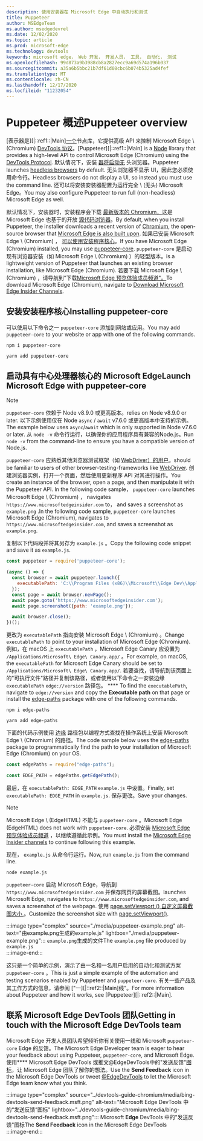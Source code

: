 ```yaml
---
description: 使用安装器在 Microsoft Edge 中自动执行和测试
title: Puppeteer
author: MSEdgeTeam
ms.author: msedgedevrel
ms.date: 12/02/2020
ms.topic: article
ms.prod: microsoft-edge
ms.technology: devtools
keywords: microsoft edge， Web 开发， 开发人员， 工具， 自动化， 测试
ms.openlocfilehash: 99d873a9b3988cb8a2827ecc9a69d574a196b037
ms.sourcegitcommit: a35a6b5bbc21b7df61d08cbc6b074b5325ad4fef
ms.translationtype: MT
ms.contentlocale: zh-CN
ms.lasthandoff: 12/17/2020
ms.locfileid: "11232054"
---
```

# <span data-ttu-id="fefee-104">Puppeteer 概述</span><span class="sxs-lookup"><span data-stu-id="fefee-104">Puppeteer overview</span></span>  

<span data-ttu-id="fefee-105">[表示器是][|::ref1::|Main][一个][NodejsMain]节点库，它提供高级 API 来控制 Microsoft Edge \ (Chromium\) [DevTools 协议][GithubChromedevtoolsProtocol]。</span><span class="sxs-lookup"><span data-stu-id="fefee-105">[Puppeteer][|::ref1::|Main] is a [Node][NodejsMain] library that provides a high-level API to control Microsoft Edge \(Chromium\) using the [DevTools Protocol][GithubChromedevtoolsProtocol].</span></span>  <span data-ttu-id="fefee-106">默认情况下，安装 [器将启动无][WikiHeadlessBrowser] 头浏览器。</span><span class="sxs-lookup"><span data-stu-id="fefee-106">Puppeteer launches [headless browsers][WikiHeadlessBrowser] by default.</span></span>  <span data-ttu-id="fefee-107">无头浏览器不显示 UI，因此您必须使用命令行。</span><span class="sxs-lookup"><span data-stu-id="fefee-107">Headless browsers do not display a UI, so instead you must use the command line.</span></span>  <span data-ttu-id="fefee-108">还可以将安装安装器配置为运行完全 \ (无头\) Microsoft Edge。</span><span class="sxs-lookup"><span data-stu-id="fefee-108">You may also configure Puppeteer to run full \(non-headless\) Microsoft Edge as well.</span></span>  

<span data-ttu-id="fefee-109">默认情况下，安装器时，安装程序会下载 [最新版本的 Chromium，][ChromiumHome]这是 Microsoft Edge 也基于的开放 [源代码浏览器][MicrosoftBlogsWindowsExperience20181206]。</span><span class="sxs-lookup"><span data-stu-id="fefee-109">By default, when you install Puppeteer, the installer downloads a recent version of [Chromium][ChromiumHome], the open-source browser that [Microsoft Edge is also built upon][MicrosoftBlogsWindowsExperience20181206].</span></span>  <span data-ttu-id="fefee-110">如果已安装 Microsoft Edge \ (Chromium\) ， [可以使用安装程序核心][PuppeteerApivscore]。</span><span class="sxs-lookup"><span data-stu-id="fefee-110">If you have Microsoft Edge \(Chromium\) installed, you may use [puppeteer-core][PuppeteerApivscore].</span></span>  `puppeteer-core` <span data-ttu-id="fefee-111">是启动现有浏览器安装（如 Microsoft Edge \ (Chromium\) ）的轻型版本。</span><span class="sxs-lookup"><span data-stu-id="fefee-111">is a lightweight version of Puppeteer that launches an existing browser installation, like Microsoft Edge \(Chromium\).</span></span>  <span data-ttu-id="fefee-112">若要下载 Microsoft Edge \ (Chromium\) ，请导航到"下载[Microsoft Edge 预览体验成员频道"。][MicrosoftedgeinsiderDownload]</span><span class="sxs-lookup"><span data-stu-id="fefee-112">To download Microsoft Edge \(Chromium\), navigate to [Download Microsoft Edge Insider Channels][MicrosoftedgeinsiderDownload].</span></span>  

## <span data-ttu-id="fefee-113">安装安装程序核心</span><span class="sxs-lookup"><span data-stu-id="fefee-113">Installing puppeteer-core</span></span>  

<span data-ttu-id="fefee-114">可以使用以下命令之一 `puppeteer-core` 添加到网站或应用。</span><span class="sxs-lookup"><span data-stu-id="fefee-114">You may add `puppeteer-core` to your website or app with one of the following commands.</span></span>  

```shell
npm i puppeteer-core
```  

```shell
yarn add puppeteer-core
```  

## <span data-ttu-id="fefee-115">启动具有中心处理器核心的 Microsoft Edge</span><span class="sxs-lookup"><span data-stu-id="fefee-115">Launch Microsoft Edge with puppeteer-core</span></span>  

> [!NOTE]
> `puppeteer-core` <span data-ttu-id="fefee-116">依赖于 Node v8.9.0 或更高版本。</span><span class="sxs-lookup"><span data-stu-id="fefee-116">relies on Node v8.9.0 or later.</span></span>  <span data-ttu-id="fefee-117">以下示例使用仅在 Node `async` / `await` v7.6.0 或更高版本中支持的示例。</span><span class="sxs-lookup"><span data-stu-id="fefee-117">The example below uses `async`/`await` which is only supported in Node v7.6.0 or later.</span></span>  <span data-ttu-id="fefee-118">从 `node -v` 命令行运行，以确保你的应用程序具有兼容的Node.js。</span><span class="sxs-lookup"><span data-stu-id="fefee-118">Run `node -v` from the command-line to ensure you have a compatible version of Node.js.</span></span>  

`puppeteer-core` <span data-ttu-id="fefee-119">应熟悉其他浏览器测试框架（如 [WebDriver）的用户][WebdriverChromiumMain]。</span><span class="sxs-lookup"><span data-stu-id="fefee-119">should be familiar to users of other browser-testing-frameworks like [WebDriver][WebdriverChromiumMain].</span></span>  <span data-ttu-id="fefee-120">创建浏览器实例，打开一个页面，然后使用更新程序 API 对其进行操作。</span><span class="sxs-lookup"><span data-stu-id="fefee-120">You create an instance of the browser, open a page, and then manipulate it with the Puppeteer API.</span></span>  <span data-ttu-id="fefee-121">In the following code sample， `puppeteer-core` launches Microsoft Edge \ (Chromium\) ， navigates `https://www.microsoftedgeinsider.com` to， and saves a screenshot as `example.png` .</span><span class="sxs-lookup"><span data-stu-id="fefee-121">In the following code sample, `puppeteer-core` launches Microsoft Edge \(Chromium\), navigates to `https://www.microsoftedgeinsider.com`, and saves a screenshot as `example.png`.</span></span>  

<span data-ttu-id="fefee-122">复制以下代码段并将其另存为 `example.js` 。</span><span class="sxs-lookup"><span data-stu-id="fefee-122">Copy the following code snippet and save it as `example.js`.</span></span>  

```javascript
const puppeteer = require('puppeteer-core');

(async () => {
  const browser = await puppeteer.launch({
    executablePath: 'C:\\Program Files (x86)\\Microsoft\\Edge Dev\\Application\\msedge.exe'
  });
  const page = await browser.newPage();
  await page.goto('https://www.microsoftedgeinsider.com');
  await page.screenshot({path: 'example.png'});

  await browser.close();
})();
```  

<span data-ttu-id="fefee-123">更改为 `executablePath` 指向安装 Microsoft Edge \ (Chromium\) 。</span><span class="sxs-lookup"><span data-stu-id="fefee-123">Change `executablePath` to point to your installation of Microsoft Edge \(Chromium\).</span></span>  <span data-ttu-id="fefee-124">例如，在 macOS 上 `executablePath` ，Microsoft Edge Canary 应设置为 `/Applications/Microsoft\ Edge\ Canary.app/` 。</span><span class="sxs-lookup"><span data-stu-id="fefee-124">For example, on macOS, the `executablePath` for Microsoft Edge Canary should be set to `/Applications/Microsoft\ Edge\ Canary.app/`.</span></span>  <span data-ttu-id="fefee-125">若要查找，请导航到该页面上的"可执行文件"路径并复制该路径，或者使用以下命令之一安装边缘 `executablePath` `edge://version` 路径包。 \*\*\*\* [][npmEdgePaths]</span><span class="sxs-lookup"><span data-stu-id="fefee-125">To find the `executablePath`, navigate to `edge://version` and copy the **Executable path** on that page or install the [edge-paths][npmEdgePaths] package with one of the following commands.</span></span>  

```shell
npm i edge-paths
```  

```shell
yarn add edge-paths
```  
 
<span data-ttu-id="fefee-126">下面的代码示例使用 [边缘][npmEdgePaths] 路径包以编程方式查找在操作系统上安装 Microsoft Edge \ (Chromium\) 的路径。</span><span class="sxs-lookup"><span data-stu-id="fefee-126">The code sample below uses the [edge-paths][npmEdgePaths] package to programmatically find the path to your installation of Microsoft Edge \(Chromium\) on your OS.</span></span>

```javascript
const edgePaths = require("edge-paths");

const EDGE_PATH = edgePaths.getEdgePath();
```

<span data-ttu-id="fefee-127">最后，在 `executablePath: EDGE_PATH` `example.js` 中设置。</span><span class="sxs-lookup"><span data-stu-id="fefee-127">Finally, set `executablePath: EDGE_PATH` in `example.js`.</span></span>  <span data-ttu-id="fefee-128">保存更改。</span><span class="sxs-lookup"><span data-stu-id="fefee-128">Save your changes.</span></span>  

> [!NOTE]
> <span data-ttu-id="fefee-129">Microsoft Edge \ (EdgeHTML\) 不能与 `puppeteer-core` 。</span><span class="sxs-lookup"><span data-stu-id="fefee-129">Microsoft Edge \(EdgeHTML\) does not work with `puppeteer-core`.</span></span>  <span data-ttu-id="fefee-130">必须安装 [Microsoft Edge 预览体验成员频道][MicrosoftedgeinsiderDownload] ，以继续遵循此示例。</span><span class="sxs-lookup"><span data-stu-id="fefee-130">You must install the [Microsoft Edge Insider channels][MicrosoftedgeinsiderDownload] to continue following this example.</span></span>  

<span data-ttu-id="fefee-131">现在， `example.js` 从命令行运行。</span><span class="sxs-lookup"><span data-stu-id="fefee-131">Now, run `example.js` from the command line.</span></span>  

```shell
node example.js
```  

`puppeteer-core` <span data-ttu-id="fefee-132">启动 Microsoft Edge，导航到 `https://www.microsoftedgeinsider.com` 并保存网页的屏幕截图。</span><span class="sxs-lookup"><span data-stu-id="fefee-132">launches Microsoft Edge, navigates to `https://www.microsoftedgeinsider.com`, and saves a screenshot of the webpage.</span></span>  <span data-ttu-id="fefee-133">使用 [page.setViewport () 自定义屏幕截图大小 ][PuppeteerApipagesetviewport]。</span><span class="sxs-lookup"><span data-stu-id="fefee-133">Customize the screenshot size with [page.setViewport()][PuppeteerApipagesetviewport].</span></span>  

:::image type="complex" source="./media/puppeteer-example.png" alt-text="由example.png生成的example.js" lightbox="./media/puppeteer-example.png":::
   <span data-ttu-id="fefee-135">`example.png`生成的文件</span><span class="sxs-lookup"><span data-stu-id="fefee-135">The `example.png` file produced by</span></span> `example.js`  
:::image-end:::  

<span data-ttu-id="fefee-136">这只是一个简单的示例，演示了由一名和一名用户启用的自动化和测试方案 `puppeteer-core` 。</span><span class="sxs-lookup"><span data-stu-id="fefee-136">This is just a simple example of the automation and testing scenarios enabled by Puppeteer and `puppeteer-core`.</span></span>  <span data-ttu-id="fefee-137">有关一些产品及其工作方式的信息，请参阅 ["一][|::ref2::|Main]线"。</span><span class="sxs-lookup"><span data-stu-id="fefee-137">For more information about Puppeteer and how it works, see [Puppeteer][|::ref2::|Main].</span></span>  

## <span data-ttu-id="fefee-138">联系 Microsoft Edge DevTools 团队</span><span class="sxs-lookup"><span data-stu-id="fefee-138">Getting in touch with the Microsoft Edge DevTools team</span></span>  

<span data-ttu-id="fefee-139">Microsoft Edge 开发人员团队希望倾听你有关使用一线和 Microsoft `puppeteer-core` Edge 的反馈。</span><span class="sxs-lookup"><span data-stu-id="fefee-139">The Microsoft Edge Developer team is eager to hear your feedback about using Puppeteer, `puppeteer-core`, and Microsoft Edge.</span></span>  <span data-ttu-id="fefee-140">使用\*\*\*\* Microsoft Edge DevTools 或推文@EdgeDevTools中的"发送反馈"[图标][TwitterIntentTweetEdgedevtools]，让 Microsoft Edge 团队了解你的想法。</span><span class="sxs-lookup"><span data-stu-id="fefee-140">Use the **Send Feedback** icon in the Microsoft Edge DevTools or tweet [@EdgeDevTools][TwitterIntentTweetEdgedevtools] to let the Microsoft Edge team know what you think.</span></span>  

:::image type="complex" source="../devtools-guide-chromium/media/bing-devtools-send-feedback.msft.png" alt-text="Microsoft Edge DevTools 中的“发送反馈”图标" lightbox="../devtools-guide-chromium/media/bing-devtools-send-feedback.msft.png":::
   <span data-ttu-id="fefee-142">Microsoft **Edge** DevTools 中的"发送反馈"图标</span><span class="sxs-lookup"><span data-stu-id="fefee-142">The **Send Feedback** icon in the Microsoft Edge DevTools</span></span>  
:::image-end:::  

<!--## See also  

*   [WebDriver (Chromium)][WebdriverChromiumMain]  
*   [WebDriver (EdgeHTML)][WebdriverEdgehtmlMain]  
*   [Chrome DevTools Protocol Viewer on GitHub][GithubChromedevtoolsProtocol]  
*   [Microsoft Edge:  Making the web better through more open source collaboration on Microsoft Experience Blog][MicrosoftBlogsWindowsExperience20181206]  
*   [Download Microsoft Edge Insider Channels][MicrosoftedgeinsiderDownload]  
*   [Chromium on The Chromium Projects][ChromiumHome]  
*   [Node.js][NodejsMain]  
*   [Puppeteer][PuppeteerMain]  
*   [puppeteer vs. puppeteer-core][PuppeteerApivscore]  
*   [page.setViewport() on Puppeteer][PuppeteerApipagesetviewport]  
*   [Headless browser on Wikipedia][WikiHeadlessBrowser]  -->  

<!-- links -->  

[WebdriverChromiumMain]: ../webdriver-chromium/index.md "WebDriver (Chromium) |Microsoft Docs"  
<!--  [WebdriverEdgehtmlMain]: ../edgehtml/webdriver/index.md "WebDriver (EdgeHTML) | Microsoft Docs"  -->  

[GithubChromedevtoolsProtocol]: https://chromedevtools.github.io/devtools-protocol "Chrome DevTools 协议查看器 |GitHub"  

[MicrosoftBlogsWindowsExperience20181206]: https://blogs.windows.com/windowsexperience/2018/12/06/microsoft-edge-making-the-web-better-through-more-open-source-collaboration "Microsoft Edge：通过更多开放源代码协作改善 Web |Microsoft 体验博客"  

[MicrosoftedgeinsiderDownload]: https://www.microsoftedgeinsider.com/download "下载 Microsoft Edge 预览体验成员频道"  

[ChromiumHome]: https://www.chromium.org/Home "Chromium |Chromium 项目"  

[NodejsMain]: https://nodejs.org "Node.js"  

[npmEdgePaths]: https://www.npmjs.com/package/edge-paths "边缘路径 |npm"  

[PuppeteerMain]: https://pptr.dev "一线"  
[PuppeteerApivscore]: https://pptr.dev/#?product=Puppeteer&version=v2.0.0&show=api-puppeteer-vs-puppeteer-core "与er-core |一线"  
[PuppeteerApipagesetviewport]: https://pptr.dev/#?product=Puppeteer&version=v2.0.0&show=api-pagesetviewportviewport "page.setViewport (视口) |一线"  

[TwitterIntentTweetEdgedevtools]: https://twitter.com/intent/tweet?text=@EdgeDevTools "@EdgeDevTools - 发布推文 |Twitter"  

[WikiHeadlessBrowser]: https://en.wikipedia.org/wiki/Headless_browser "无头浏览器 |Wikipedia"  
